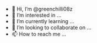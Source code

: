 - 👋 Hi, I’m @greenchilli08z
- 👀 I’m interested in ...
- 🌱 I’m currently learning ...
- 💞️ I’m looking to collaborate on ...
- 📫 How to reach me ...

<!---
greenchilli08z/greenchilli08z is a ✨ special ✨ repository because its `README.md` (this file) appears on your GitHub profile.
You can click the Preview link to take a look at your changes.
--->
